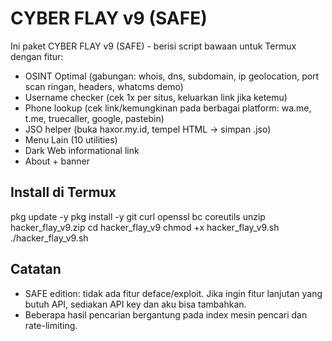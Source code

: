 # CYBER FLAY v9 (SAFE)

Ini paket CYBER FLAY v9 (SAFE) - berisi script bawaan untuk Termux dengan fitur:
- OSINT Optimal (gabungan: whois, dns, subdomain, ip geolocation, port scan ringan, headers, whatcms demo)
- Username checker (cek 1x per situs, keluarkan link jika ketemu)
- Phone lookup (cek link/kemungkinan pada berbagai platform: wa.me, t.me, truecaller, google, pastebin)
- JSO helper (buka haxor.my.id, tempel HTML -> simpan .jso)
- Menu Lain (10 utilities)
- Dark Web informational link
- About + banner

## Install di Termux
pkg update -y
pkg install -y git curl openssl bc coreutils
unzip hacker_flay_v9.zip
cd hacker_flay_v9
chmod +x hacker_flay_v9.sh
./hacker_flay_v9.sh

## Catatan
- SAFE edition: tidak ada fitur deface/exploit. Jika ingin fitur lanjutan yang butuh API, sediakan API key dan aku bisa tambahkan.
- Beberapa hasil pencarian bergantung pada index mesin pencari dan rate-limiting.
